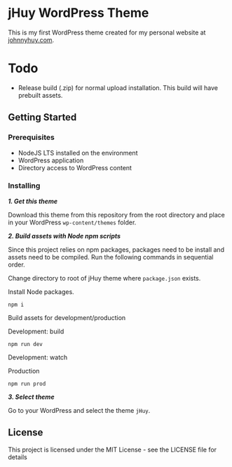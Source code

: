 # jHuy WordPress Theme

This is my first WordPress theme created for my personal website at [johnnyhuy.com](http://johnnyhuy.com).

# Todo

- Release build (.zip) for normal upload installation. This build will have prebuilt assets.

## Getting Started

### Prerequisites

- NodeJS LTS installed on the environment
- WordPress application
- Directory access to WordPress content

### Installing

***1. Get this theme***

Download this theme from this repository from the root directory and place in your WordPress `wp-content/themes` folder.


***2. Build assets with Node npm scripts***

Since this project relies on npm packages, packages need to be install and assets need to be compiled. Run the following commands in sequential order.

Change directory to root of jHuy theme where `package.json` exists.

Install Node packages.

```
npm i
```

Build assets for development/production

Development: build

```
npm run dev
```

Development: watch

Production

```
npm run prod
```

***3. Select theme***

Go to your WordPress and select the theme `jHuy`.

## License

This project is licensed under the MIT License - see the LICENSE file for details
